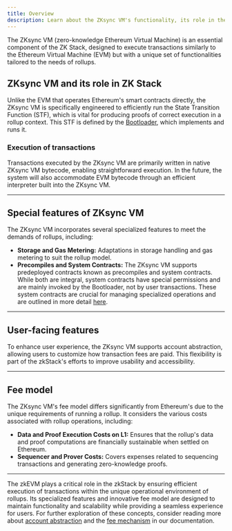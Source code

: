 ```yaml
---
title: Overview
description: Learn about the ZKsync VM's functionality, its role in the zkStack compared to the EVM in Ethereum, and how it handles smart contracts and transaction fees.
---
```


The ZKsync VM (zero-knowledge Ethereum Virtual Machine) is an essential component of the ZK Stack,
designed to execute transactions similarly to the Ethereum Virtual Machine (EVM) but with a unique set of functionalities tailored to the needs of rollups.

## ZKsync VM and its role in ZK Stack

Unlike the EVM that operates Ethereum's smart contracts directly,
the ZKsync VM is specifically engineered to efficiently run the State Transition Function (STF),
which is vital for producing proofs of correct execution in a rollup context.
This STF is defined by the [Bootloader](/zk-stack/components/zksync-evm/bootloader), which implements and runs it.

### Execution of transactions

Transactions executed by the ZKsync VM are primarily written in native ZKsync VM bytecode, enabling straightforward execution.
In the future, the system will also accommodate EVM bytecode through an efficient interpreter built into the ZKsync VM.

---
## Special features of ZKsync VM

The ZKsync VM incorporates several specialized features to meet the demands of rollups, including:

- **Storage and Gas Metering:**
  Adaptations in storage handling and gas metering to suit the rollup model.
- **Precompiles and System Contracts:**
  The ZKsync VM supports predeployed contracts known as precompiles and system contracts.
  While both are integral, system contracts have special permissions and are mainly invoked by the Bootloader, not by user transactions.
  These system contracts are crucial for managing specialized operations and are outlined in more detail [here](/zk-stack/components/smart-contracts/system-contracts).

---
## User-facing features

To enhance user experience, the ZKsync VM supports account abstraction, allowing users to customize how transaction fees are paid.
This flexibility is part of the zkStack's efforts to improve usability and accessibility.

---
## Fee model

The ZKsync VM's fee model differs significantly from Ethereum's due to the unique requirements of running a rollup.
It considers the various costs associated with rollup operations, including:

- **Data and Proof Execution Costs on L1:**
  Ensures that the rollup's data and proof computations are financially sustainable when settled on Ethereum.
- **Sequencer and Prover Costs:**
  Covers expenses related to sequencing transactions and generating zero-knowledge proofs.

---
The zkEVM plays a critical role in the zkStack by ensuring efficient execution of transactions within the unique operational environment of rollups.
Its specialized features and innovative fee model are designed to maintain functionality and scalability while providing a seamless experience for users.
For further exploration of these concepts, consider reading more about
[account abstraction](/zk-stack/concepts/account-abstraction) and the [fee mechanism](/zk-stack/concepts/fee-mechanism) in our documentation.
